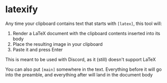 # latexify

Any time your clipboard contains text that starts with `[latex]`, this tool will:
1. Render a LaTeX document with the clipboard contents inserted into its body
2. Place the resulting image in your clipboard
3. Paste it and press Enter

This is meant to be used with Discord, as it (still) doesn't support LaTeX

You can also put `[main]` somewhere in the text. Everything before it will go into the preamble, and everything after will land in the document body
